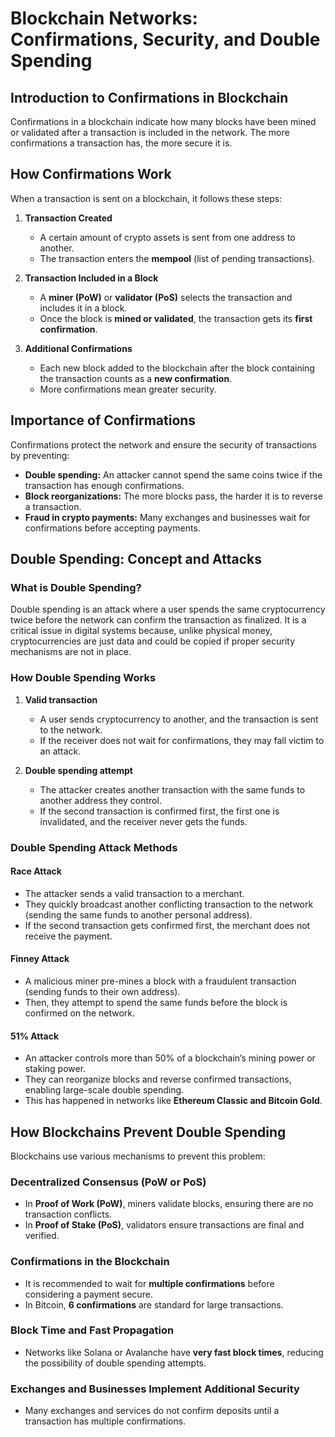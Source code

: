 # **Blockchain Networks: Confirmations, Security, and Double Spending**

## **Introduction to Confirmations in Blockchain**
Confirmations in a blockchain indicate how many blocks have been mined or validated after a transaction is included in the network. The more confirmations a transaction has, the more secure it is.



## **How Confirmations Work**
When a transaction is sent on a blockchain, it follows these steps:

1. **Transaction Created**
   - A certain amount of crypto assets is sent from one address to another.
   - The transaction enters the **mempool** (list of pending transactions).

2. **Transaction Included in a Block**
   - A **miner (PoW)** or **validator (PoS)** selects the transaction and includes it in a block.
   - Once the block is **mined or validated**, the transaction gets its **first confirmation**.

3. **Additional Confirmations**
   - Each new block added to the blockchain after the block containing the transaction counts as a **new confirmation**.
   - More confirmations mean greater security.



## **Importance of Confirmations**
Confirmations protect the network and ensure the security of transactions by preventing:

- **Double spending:** An attacker cannot spend the same coins twice if the transaction has enough confirmations.
- **Block reorganizations:** The more blocks pass, the harder it is to reverse a transaction.
- **Fraud in crypto payments:** Many exchanges and businesses wait for confirmations before accepting payments.



## **Double Spending: Concept and Attacks**

### **What is Double Spending?**
Double spending is an attack where a user spends the same cryptocurrency twice before the network can confirm the transaction as finalized. It is a critical issue in digital systems because, unlike physical money, cryptocurrencies are just data and could be copied if proper security mechanisms are not in place.

### **How Double Spending Works**
1. **Valid transaction**
   - A user sends cryptocurrency to another, and the transaction is sent to the network.
   - If the receiver does not wait for confirmations, they may fall victim to an attack.

2. **Double spending attempt**
   - The attacker creates another transaction with the same funds to another address they control.
   - If the second transaction is confirmed first, the first one is invalidated, and the receiver never gets the funds.

### **Double Spending Attack Methods**

#### **Race Attack**
   - The attacker sends a valid transaction to a merchant.
   - They quickly broadcast another conflicting transaction to the network (sending the same funds to another personal address).
   - If the second transaction gets confirmed first, the merchant does not receive the payment.

#### **Finney Attack**
   - A malicious miner pre-mines a block with a fraudulent transaction (sending funds to their own address).
   - Then, they attempt to spend the same funds before the block is confirmed on the network.

#### **51% Attack**
   - An attacker controls more than 50% of a blockchain’s mining power or staking power.
   - They can reorganize blocks and reverse confirmed transactions, enabling large-scale double spending.
   - This has happened in networks like **Ethereum Classic and Bitcoin Gold**.



## **How Blockchains Prevent Double Spending**
Blockchains use various mechanisms to prevent this problem:

### **Decentralized Consensus (PoW or PoS)**
   - In **Proof of Work (PoW)**, miners validate blocks, ensuring there are no transaction conflicts.
   - In **Proof of Stake (PoS)**, validators ensure transactions are final and verified.

### **Confirmations in the Blockchain**
   - It is recommended to wait for **multiple confirmations** before considering a payment secure.
   - In Bitcoin, **6 confirmations** are standard for large transactions.

### **Block Time and Fast Propagation**
   - Networks like Solana or Avalanche have **very fast block times**, reducing the possibility of double spending attempts.

### **Exchanges and Businesses Implement Additional Security**
   - Many exchanges and services do not confirm deposits until a transaction has multiple confirmations.



